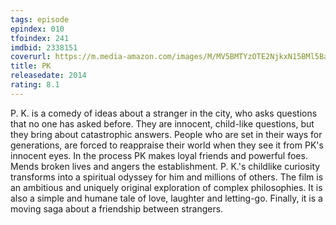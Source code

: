 ```yaml
---
tags: episode
epindex: 010
tfoindex: 241
imdbid: 2338151
coverurl: https://m.media-amazon.com/images/M/MV5BMTYzOTE2NjkxN15BMl5BanBnXkFtZTgwMDgzMTg0MzE@._V1_SY300_CR1,0,202,300_.jpg
title: PK
releasedate: 2014
rating: 8.1
---
```


P. K. is a comedy of ideas about a stranger in the city, who asks questions that no one has asked before. They are innocent, child-like questions, but they bring about catastrophic answers. People who are set in their ways for generations, are forced to reappraise their world when they see it from PK's innocent eyes. In the process PK makes loyal friends and powerful foes. Mends broken lives and angers the establishment. P. K.'s childlike curiosity transforms into a spiritual odyssey for him and millions of others. The film is an ambitious and uniquely original exploration of complex philosophies. It is also a simple and humane tale of love, laughter and letting-go. Finally, it is a moving saga about a friendship between strangers.